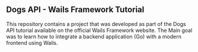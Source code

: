 ## Dogs API - Wails Framework Tutorial

This repository contains a project that was developed as part of the Dogs API tutorial available on the official Wails Framework website.
The Main goal was to learn how to integrate a backend application (Go) with a modern frontend using Wails.

